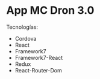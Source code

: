 # App MC Dron 3.0

Tecnologías:
- Cordova
- React
- Framework7
- Framework7-React
- Redux
- React-Router-Dom